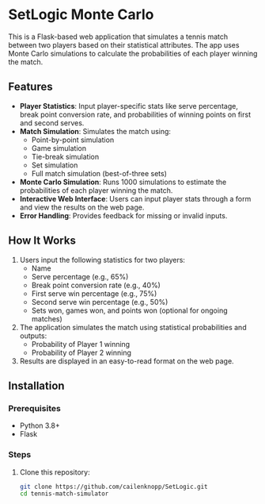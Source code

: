 # SetLogic Monte Carlo

This is a Flask-based web application that simulates a tennis match between two players based on their statistical attributes. The app uses Monte Carlo simulations to calculate the probabilities of each player winning the match.

## Features

- **Player Statistics**: Input player-specific stats like serve percentage, break point conversion rate, and probabilities of winning points on first and second serves.
- **Match Simulation**: Simulates the match using:
  - Point-by-point simulation
  - Game simulation
  - Tie-break simulation
  - Set simulation
  - Full match simulation (best-of-three sets)
- **Monte Carlo Simulation**: Runs 1000 simulations to estimate the probabilities of each player winning the match.
- **Interactive Web Interface**: Users can input player stats through a form and view the results on the web page.
- **Error Handling**: Provides feedback for missing or invalid inputs.

## How It Works

1. Users input the following statistics for two players:
   - Name
   - Serve percentage (e.g., 65%)
   - Break point conversion rate (e.g., 40%)
   - First serve win percentage (e.g., 75%)
   - Second serve win percentage (e.g., 50%)
   - Sets won, games won, and points won (optional for ongoing matches)
2. The application simulates the match using statistical probabilities and outputs:
   - Probability of Player 1 winning
   - Probability of Player 2 winning
3. Results are displayed in an easy-to-read format on the web page.

## Installation

### Prerequisites

- Python 3.8+
- Flask

### Steps

1. Clone this repository:
   ```bash
   git clone https://github.com/cailenknopp/SetLogic.git
   cd tennis-match-simulator
